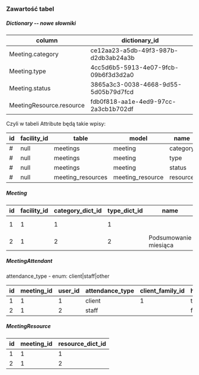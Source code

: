 ### Zawartość tabel

##### Dictionary -- nowe słowniki

| column                   | dictionary_id                        |
|--------------------------|--------------------------------------|
| Meeting.category         | ce12aa23-a5db-49f3-987b-d2db3ab24a3b |
| Meeting.type             | 4cc5d6b5-5913-4e07-9fcb-09b6f3d3d2a0 |
| Meeting.status           | 3865a3c3-0038-4668-9d55-5d05b79d7fcd |
| MeetingResource.resource | fdb0f818-aa1e-4ed9-97cc-2a3cb1b702df |

Czyli w tabeli Attribute będą takie wpisy:

| id | facility_id | table             | model            | name     | api_name         | type | dictionary_id | default_order | is_multi_value | requirement_level |
|----|-------------|-------------------|------------------|----------|------------------|------|---------------|---------------|----------------|-------------------|
| #  | null        | meetings          | meeting          | category | category_dict_id | dict | ce1...a3b     | 1             | null           | required          |
| #  | null        | meetings          | meeting          | type     | type_dict_id     | dict | 4cc...2a0     | 1             | null           | required          |
| #  | null        | meetings          | meeting          | status   | status_dict_id   | dict | 386...fcd     | 1             | null           | required          |
| #  | null        | meeting_resources | meeting_resource | resource | resource_dict_id | dict | fdb...2df     | 1             | null           | required          |

##### Meeting

| id | facility_id | category_dict_id | type_dict_id | name                  | notes            | date       | start_minutes | minutes | status_dict_id |
|----|-------------|------------------|--------------|-----------------------|------------------|------------|---------------|---------|----------------|
| 1  | 1           | 1                | 1            |                       | Dłuższy opis ... | 2023-08-06 | 600 (10:00)   | 60      | 1              |
| 2  | 1           | 2                | 2            | Podsumowanie miesiąca |                  | 2023-19-15 | 700 (11:40)   | 150     | 2              |

##### MeetingAttendant

attendance_type - enum: client|staff|other

| id | meeting_id | user_id | attendance_type | client_family_id | has_arrived |
|----|------------|---------|-----------------|------------------|-------------|
| 1  | 1          | 1       | client          | 1                | true        |
| 2  | 1          | 2       | staff           |                  | false       |

##### MeetingResource

| id | meeting_id | resource_dict_id |
|----|------------|------------------|
| 1  | 1          | 1                |
| 2  | 1          | 2                |
